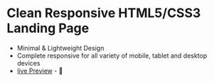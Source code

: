 # Clean Responsive HTML5/CSS3 Landing Page

  - Minimal & Lightweight Design
  - Complete responsive for all variety of mobile, tablet and desktop devices
  - [live Preview](https://pensive-franklin-ebd75e.netlify.com/) - :rocket: